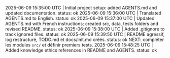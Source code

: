 2025-06-09 15:35:00 UTC | Initial project setup: added AGENTS.md and updated documentation. status: ok
2025-06-09 15:36:00 UTC | Translated AGENTS.md to English. status: ok
2025-06-09 15:37:00 UTC | Updated AGENTS.md with French instructions; created src, data, tests folders and revised README. status: ok
2025-06-09 15:38:00 UTC | Added .gitignore to track ignored files. status: ok
2025-06-09 15:39:50 UTC | README agressif, log restructuré, TODO.md et docs/init.md créés. status: ok
NEXT: compléter les modules `src/` et définir premiers tests.
2025-06-09 15:48:25 UTC | Added knowledge ethics references in README and AGENTS. status: ok

